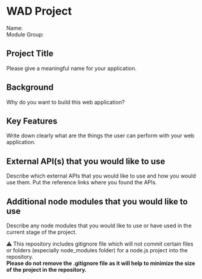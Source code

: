 # WAD Project
Name:  <br>
Module Group: 
 
## Project Title
Please give a meaningful name for your application. 
 
## Background
Why do you want to build this web application? 
 
## Key Features
Write down clearly what are the things the user can perform with your web application. 
 
## External API(s) that you would like to use
Describe which external APIs that you would like to use and how you would use them. Put the reference links where you found the APIs. 
 
## Additional node modules that you would like to use
Describe any node modules that you would like to use or have used in the current stage of the project. 
 
:warning: This repository includes gitignore file which will not commit certain files or folders (especially node_modules folder) for a node.js project into the repository.  
**Please do not remove the .gitignore file as it will help to minimize the size of the project in the repository.** 
